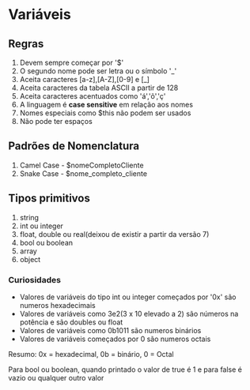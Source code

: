 # Variáveis

## Regras 

1. Devem sempre começar por '$'
2. O segundo nome pode ser letra ou o símbolo '_'
3. Aceita caracteres [a-z],[A-Z],[0-9] e [_]
4. Aceita caracteres da tabela ASCII a partir de 128
5. Aceita caracteres acentuados como 'á','õ','ç'
6. A linguagem é **case sensitive** em relação aos nomes
7. Nomes especiais como $this não podem ser usados
8. Não pode ter espaços

## Padrões de Nomenclatura

1. Camel Case - $nomeCompletoCliente
2. Snake Case - $nome_completo_cliente

## Tipos primitivos

1. string 
2. int ou integer
3. float, double ou real(deixou de existir a partir da versão 7)
4. bool ou boolean
5. array 
6. object

### Curiosidades
- Valores de variáveis do tipo int ou integer começados por '0x' são numeros hexadecimais
- Valores de variáveis como 3e2(3 x 10 elevado a 2) são números na potência e são doubles ou float
- Valores de variáveis como 0b1011 são numeros binários
- Valores de variáveis começados por 0 são numeros octais

Resumo: 0x = hexadecimal, 0b = binário, 0 = Octal

Para bool ou boolean, quando printado o valor de true é 1 e para false é vazio ou qualquer outro valor

